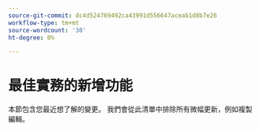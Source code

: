 ```yaml
---
source-git-commit: dc4d524769492ca43991d556647aceab1d8b7e26
workflow-type: tm+mt
source-wordcount: '30'
ht-degree: 0%

---
```

# 最佳實務的新增功能

本節包含您最近想了解的變更。 我們會從此清單中排除所有微幅更新，例如複製編輯。<!-- year_group -->
